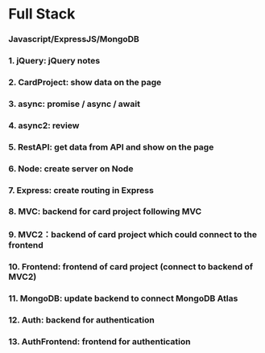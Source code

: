 # Full Stack
### Javascript/ExpressJS/MongoDB
### 1. jQuery: jQuery notes
### 2. CardProject: show data on the page
### 3. async: promise / async / await
### 4. async2: review
### 5. RestAPI: get data from API and show on the page
### 6. Node: create server on Node
### 7. Express: create routing in Express
### 8. MVC: backend for card project following MVC
### 9. MVC2：backend of card project which could connect to the frontend
### 10. Frontend: frontend of card project (connect to backend of MVC2) 
### 11. MongoDB: update backend to connect MongoDB Atlas
### 12. Auth: backend for authentication
### 13. AuthFrontend: frontend for authentication